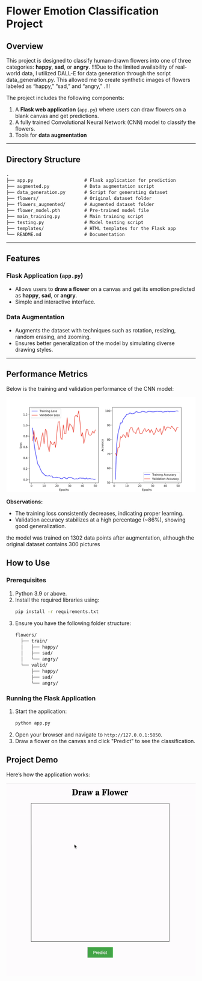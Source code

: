 # Flower Emotion Classification Project

## Overview

This project is designed to classify human-drawn flowers into one of three categories: **happy**, **sad**, or **angry**. 
!!!Due to the limited availability of real-world data, I utilized DALL-E for data generation through the script data_generation.py. This allowed me to create synthetic images of flowers labeled as “happy,” “sad,” and “angry,” .!!!

The project includes the following components:
1. A **Flask web application** (`app.py`) where users can draw flowers on a blank canvas and get predictions.
3. A fully trained Convolutional Neural Network (CNN) model to classify the flowers.
4. Tools for **data augmentation** 

---

## Directory Structure

```
.
├── app.py                   # Flask application for prediction
├── augmented.py             # Data augmentation script
├── data_generation.py       # Script for generating dataset
├── flowers/                 # Original dataset folder
├── flowers_augmented/       # Augmented dataset folder              
├── flower_model.pth         # Pre-trained model file
├── main_training.py         # Main training script
├── testing.py               # Model testing script
├── templates/               # HTML templates for the Flask app
└── README.md                # Documentation
```

---

## Features

### Flask Application (`app.py`)
- Allows users to **draw a flower** on a canvas and get its emotion predicted as **happy**, **sad**, or **angry**.
- Simple and interactive interface.


### Data Augmentation
- Augments the dataset with techniques such as rotation, resizing, random erasing, and zooming.
- Ensures better generalization of the model by simulating diverse drawing styles.



---

## Performance Metrics

Below is the training and validation performance of the CNN model:

![Performance Metrics](performance.png)

**Observations:**
- The training loss consistently decreases, indicating proper learning.
- Validation accuracy stabilizes at a high percentage (~86%), showing good generalization.

the model was trained on 1302 data points after augmentation, although the original dataset contains 300 pictures
## How to Use

### Prerequisites
1. Python 3.9 or above.
2. Install the required libraries using:
   ```bash
   pip install -r requirements.txt
   ```
3. Ensure you have the following folder structure:
   ```
   flowers/
     ├── train/
     │   ├── happy/
     │   ├── sad/
     │   └── angry/
     └── valid/
         ├── happy/
         ├── sad/
         └── angry/
   ```

### Running the Flask Application
1. Start the application:
   ```bash
   python app.py
   ```
2. Open your browser and navigate to `http://127.0.0.1:5050`.
3. Draw a flower on the canvas and click "Predict" to see the classification.
## Project Demo

Here’s how the application works:

![Demo](demo.gif)








